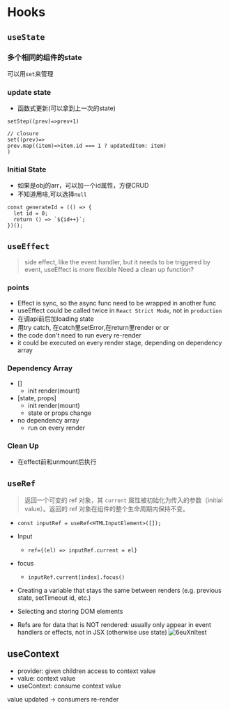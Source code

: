 # Hooks


## `useState`

### 多个相同的组件的state

可以用`set`来管理

### update state

- 函数式更新(可以拿到上一次的state)
```JSX
setStep((prev)=>prev+1)
```

```JSX
// closure
set((prev)=>
prev.map((item)=>item.id === 1 ? updatedItem: item)
)
```

### Initial State

- 如果是obj的arr，可以加一个id属性，方便CRUD
- 不知道用啥,可以选择`null`

```JSX
const generateId = (() => {
  let id = 0;
  return () => `${id++}`;
})();
```

## `useEffect`
> side effect, like the event handler, but it needs to be triggered by event, useEffect is more flexible
> Need a clean up function?
### points
- Effect is sync, so the async func need to be wrapped in another func
- useEffect could be called twice in `React Strict Mode`, not in `production`
- 在调api前后加loading state
- 用try catch, 在catch里setError,在return里render <Loading> or <Data> or <Error>
- the code don't need to run every re-render
- it could be executed on every render stage, depending on dependency array

### Dependency Array
- []
  - init render(mount)
- [state, props]
  - init render(mount)
  - state or props change
- no dependency array
  - run on every render

### Clean Up
- 在effect前和unmount后执行



## `useRef`

> 返回一个可变的 ref 对象，其 `current` 属性被初始化为传入的参数（initial value）。返回的 ref 对象在组件的整个生命周期内保持不变。

- `const inputRef = useRef<HTMLInputElement>([]);`
- Input
  - `ref={(el) => inputRef.current = el}`
- focus
  - `inputRef.current[index].focus()`

- Creating a variable that stays the same between renders (e.g. previous state, setTimeout id, etc.)
- Selecting and storing DOM elements
- Refs are for data that is NOT rendered: usually only appear in event handlers or effects, not in JSX (otherwise use state)
![6euXnltest](https://cdn.jsdelivr.net/gh/h3x311/upic@main/LC3/2024/6euXnltest.png)

## useContext
- provider: given children access to context value
- value: context value
- useContext: consume context value

value updated -> consumers re-render